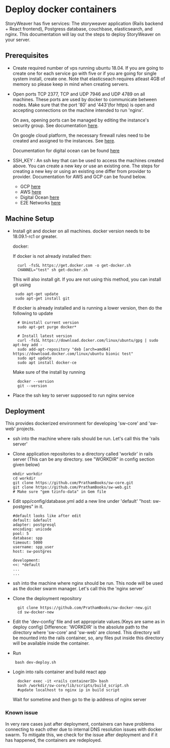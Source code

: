 # Deploy docker containers
StoryWeaver has five services: The storyweaver application (Rails
backend + React frontend), Postgress database, couchbase,
elasticsearch, and nginx.  This documentation will lay out the steps
to deploy StoryWeaver on your server.

## Prerequisites
  - Create required number of vps running ubuntu 18.04. If you are
    going to create one for each service go with five or if you are
    going for single system install, create one.  Note that
    elasticseach requires atleast 4GB of memory so please keep in mind
    when creating servers.
  
  - Open ports TCP 2377, TCP and UDP 7946 and UDP 4789 on all
    machines. These ports are used by docker to communicate between
    nodes. Make sure that the port '80' and '443'(for https) is open
    and accepting connections on the machine intended to run 'nginx'.
  
    On aws, opening ports can be managed by editing the instance's
    security group. See documentation [here](https://docs.aws.amazon.com/AWSEC2/latest/UserGuide/using-network-security.html#working-with-security-groups).

    On google cloud platform, the necessary firewall rules need to be
    created and assigned to the instances. See [here](https://cloud.google.com/vpc/docs/using-firewalls).

    Documentation for digital ocean can be found [here](https://www.digitalocean.com/docs/networking/firewalls/how-to/configure-rules/)

  - SSH_KEY : An ssh key that can be used to access the machines
    created above. You can create a new key or use an existing
    one. The steps for creating a new key or using an existing one
    differ from provider to provider. Documentation for AWS and GCP
    can be found below.
    - GCP [here](https://cloud.google.com/compute/docs/instances/adding-removing-ssh-keys)
    - AWS [here](https://docs.aws.amazon.com/AWSEC2/latest/UserGuide/ec2-key-pairs.html)
    - Digital Ocean [here](https://www.digitalocean.com/docs/droplets/how-to/add-ssh-keys/)
    - E2E Networks [here](https://www.e2enetworks.com/help/knowledge-base/set-up-ssh-keys/)
## Machine Setup

  - Install git and docker on all machines. docker version needs to be
    18.09.1-rc1 or greater.
  
    docker:

    If docker is not already installed then:
    ```
      curl -fsSL https://get.docker.com -o get-docker.sh
      CHANNEL="test" sh get-docker.sh
    ```
    This will also install git. If you are not using this method, you
    can install git using
     ```
      sudo apt-get update 
      sudo apt-get install git
    ```

    If docker is already installed and is running a lower version,
    then do the following to update
    ```
      # Uninstall current version
      sudo apt-get purge docker*

      # Install latest version
      curl -fsSL https://download.docker.com/linux/ubuntu/gpg | sudo apt-key add -
      sudo add-apt-repository "deb [arch=amd64] https://download.docker.com/linux/ubuntu bionic test"
      sudo apt update
      sudo apt install docker-ce
    ```
    Make sure of the install by running
    ```
      docker --version
      git --version
    ```

  - Place the ssh key to server supposed to run nginx service

## Deployment
   This provides dockerized environment for developing 'sw-core' and 'sw-web' projects.

  - ssh into the machine where rails should be run. Let's call this the 'rails server'

  - Clone application  repositories  to a directory called 'workdir' in rails server (This can be any
    directory. see "WORKDIR" in config section given below) 
    ```
    mkdir workdir
    cd workdir
    git clone https://github.com/PrathamBooks/sw-core.git
    git clone https://github.com/PrathamBooks/sw-web.git
    # Make sure "gem tzinfo-data" in Gem file
    ```

  - Edit spp/config/database.yml
    add a new line under 'default' "host: sw-postgres" in it. 
    ```
    #default looks like after edit
    default: &default
    adapter: postgresql
    encoding: unicode
    pool: 5
    database: spp
    timeout: 5000
    username: spp_user
    host: sw-postgres
  
    development:
    <<: *default
    ...
    ...
    ```
  - ssh into the machine where nginx should be run. This node will be
    used as the docker swarm manager. Let's call this the 'nginx server'
  
  - Clone the deployment repository
    ```
      git clone https://github.com/PrathamBooks/sw-docker-new.git
      cd sw-docker-new
    ```

  - Edit the 'dev-config' file and set appropriate values.(Keys are same as in deploy config)
    Difference:
     'WORKDIR' is the absolute path to the directory where 'sw-core' and 'sw-web' are cloned.
     This directory will be mounted into the rails container, so, any files put inside this
     directory will be available inside the container.    
  - Run
    ```
     bash dev-deploy.sh
    ```
  - Login into rails container and build react app
    ```
      docker exec -it <rails containerID> bash
      bash /workdir/sw-core/lib/scripts/build_script.sh
      #update localhost to nginx ip in build script
     ```
    Wait for sometime and then go to the ip address of nginx server
    
### Known issue
In very rare cases just after deployment, containers can have
problems connecting to each other due to internal DNS resolution
issues with docker swarm.  To mitigate this, we check for the
issue after deployment and if it has happened, the containers are
redeployed.
